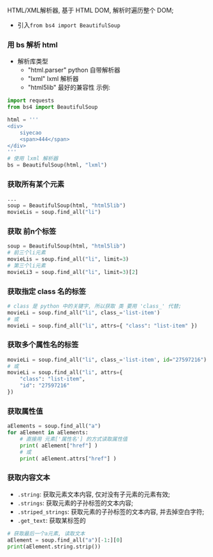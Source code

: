 HTML/XML解析器, 基于 HTML DOM, 解析时遍历整个 DOM;

* 引入`from bs4 import BeautifulSoup`


### 用 bs 解析 html
* 解析库类型
    * "html.parser" python 自带解析器
    * "lxml" lxml 解析器
    * "html5lib" 最好的兼容性
示例:
```py
import requests
from bs4 import BeautifulSoup

html = '''
<div>
    siyecao
    <span>444</span>
</div>
'''
# 使用 lxml 解析器
bs = BeautifulSoup(html, "lxml")
```

### 获取所有某个元素
```py
...
soup = BeautifulSoup(html, "html5lib")
movieLis = soup.find_all("li")
```

### 获取 前n个标签
```py
soup = BeautifulSoup(html, "html5lib")
# 前三个li元素
movieLis = soup.find_all("li", limit=3)
# 第三个li元素
movieLi3 = soup.find_all("li", limit=3)[2]
```

### 获取指定 class 名的标签
```py
# class 是 python 中的关键字, 所以获取 类 要用 'class_' 代替;
movieLi = soup.find_all("li", class_='list-item')
# 或
movieLi = soup.find_all("li", attrs={ "class": "list-item" })
```

### 获取多个属性名的标签
```py
movieLi = soup.find_all("li", class_='list-item', id="27597216")
# 或
movieLi = soup.find_all("li", attrs={
    "class": "list-item",
    "id": "27597216"
})
```

### 获取属性值
```py
aElements = soup.find_all("a")
for aElement in aElements:
    # 直接用 元素['属性名'] 的方式读取属性值
    print( aElement["href"] )
    # 或
    print( aElement.attrs["href"] )
```

### 获取内容文本
* `.string`: 获取元素文本内容, 仅对没有子元素的元素有效;
* `.strings`: 获取元素的子孙标签的文本内容;
* `.striped_strings`: 获取元素的子孙标签的文本内容, 并去掉空白字符;
* `.get_text`: 获取某标签的
```py
# 获取最后一个a元素, 读取文本
aElement = soup.find_all("a")[-1:][0]
print(aElement.string.strip())
```
